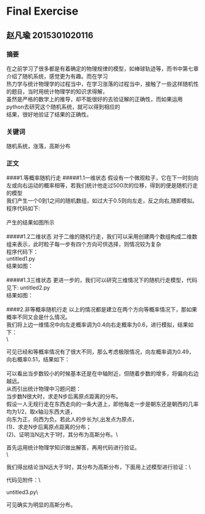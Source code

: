 # Final Exercise
## 赵凡瑜 2015301020116
### 摘要
在之前学习了很多都是有着确定的物理规律的模型，如棒球轨迹等，而书中第七章介绍了随机系统，感觉更为有趣。而在学习\
热力学与统计物理学的过程当中，在学习涨落的过程当中，接触了一些这样随机性的题目，当时用统计物理学的知识求得解，\
虽然是严格的数学上的推导，却不能很好的去验证解的正确性，而如果运用python去研究这个随机系统，就可以得到相应的\
结果，很好地验证了结果的正确性。
### 关键词
随机系统，涨落，高斯分布
### 正文
####1.等概率随机行走
#####1.1一维状态
假设有一个微观粒子，它在下一时刻向左或向右运动的概率相等，若我们统计他走过500次的位移，得到的便是随机行走的模型\
我们产生一个0到1之间的随机数组，如过大于0.5则向左走，反之向右,随即模拟。\
程序代码如下:\
\
产生的结果如图所示\
\
#####1.2二维状态
对于二维的随机行走，我们可以采用创建两个数组构成二维数组来表示，此时粒子每一步有四个方向可供选择，则情况较为复杂\
程序代码下：\
untitled1.py\
结果如图：\
\
#####1.3三维状态
更进一步的，我们可以研究三维情况下的随机行走模型，代码见下\:
untitled2.py\
结果如图：\
\
####2.非等概率随机行走
以上的情况都是建立在两个方向等概率情况下，那如果概率不同又会是什么情况。\
我们将上边一维情况中向左走概率调为0.4向右走概率为0.6，进行模拟，结果如下：\
\

可见已经和等概率情况有了很大不同，那么考虑极限情况，向左概率调为0.49，向右概率0.51，结果如下：\
\
可以看出当步数较小的时候基本还是在中轴附近，但随着步数的增多，将偏向右边越远。\
从而引出统计物理中习题问题：\
当步数N很大时，求走N步后离原点距离的分布。\
假设一人无规行走在东西走向的一条大道上，即他每走一步是朝东还是朝西的几率均为1/2，取x轴沿东西大道，\
向东为正，向西为负。若此人的步长为l,出发点为原点，\
(1)、求走N步后离原点距离的分布；\
(2)、证明当N远大于1时，其分布为高斯分布。\

首先运用统计物理学知识做出解答，再用代码进行验证。\
\

我们得出结论当N远大于1时，其分布为高斯分布，下面用上述模型进行验证：\

代码见附件：\

untitled3.py\

可见确实为明显的高斯分布。
